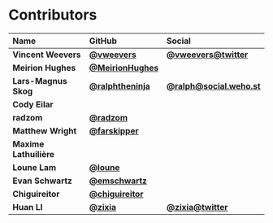 # Contributors

| Name                   | GitHub                                                 | Social                                                     |
| :--------------------- | :----------------------------------------------------- | :--------------------------------------------------------- |
| **Vincent Weevers**    | [**@vweevers**](https://github.com/vweevers)           | [**@vweevers@twitter**](https://twitter.com/vweevers)      |
| **Meirion Hughes**     | [**@MeirionHughes**](https://github.com/MeirionHughes) |                                                            |
| **Lars-Magnus Skog**   | [**@ralphtheninja**](https://github.com/ralphtheninja) | [**@ralph@social.weho.st**](https://social.weho.st/@ralph) |
| **Cody Eilar**         |                                                        |                                                            |
| **radzom**             | [**@radzom**](https://github.com/radzom)               |                                                            |
| **Matthew Wright**     | [**@farskipper**](https://github.com/farskipper)       |                                                            |
| **Maxime Lathuilière** |                                                        |                                                            |
| **Loune Lam**          | [**@loune**](https://github.com/loune)                 |                                                            |
| **Evan Schwartz**      | [**@emschwartz**](https://github.com/emschwartz)       |                                                            |
| **Chiguireitor**       | [**@chiguireitor**](https://github.com/chiguireitor)   |                                                            |
| **Huan LI**            | [**@zixia**](https://github.com/zixia)                 | [**@zixia@twitter**](https://twitter.com/zixia)            |
